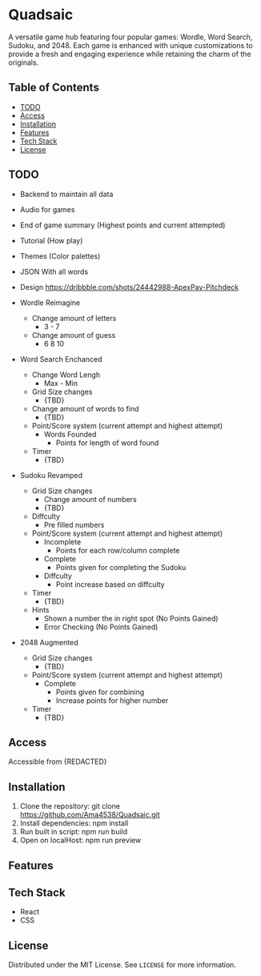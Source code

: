 # Quadsaic
A versatile game hub featuring four popular games: Wordle, Word Search, Sudoku, and 2048. Each game is enhanced with unique customizations to provide a fresh and engaging experience while retaining the charm of the originals.

## Table of Contents
- [TODO](##TODO)
- [Access](#Access)
- [Installation](#installation)
- [Features](#features)
- [Tech Stack](#tech-stack)
- [License](#license)

## TODO
- Backend to maintain all data
- Audio for games
- End of game summary (Highest points and current attempted)
- Tutorial (How play)
- Themes (Color palettes)
- JSON With all words
- Design https://dribbble.com/shots/24442988-ApexPay-Pitchdeck

- Wordle Reimagine 
    - Change amount of letters
        - 3 - 7
    - Change amount of guess
        - 6 8 10 
 
- Word Search Enchanced
    - Change Word Lengh
        - Max - Min
    - Grid Size changes
        - {TBD}
    - Change amount of words to find
        - {TBD}
    - Point/Score system (current attempt and highest attempt)
        - Words Founded
            - Points for length of word found
    - Timer
        - {TBD}
- Sudoku Revamped
    - Grid Size changes
        - Change amount of numbers
        - {TBD}
    - Diffculty 
        - Pre filled numbers
    - Point/Score system (current attempt and highest attempt)
        - Incomplete
            - Points for each row/column complete
        - Complete
            - Points given for completing the Sudoku
        - Diffculty
            - Point increase based on diffculty
    - Timer
        - {TBD}
    - Hints
        -  Shown a number the in right spot (No Points Gained)
        -  Error Checking (No Points Gained)
- 2048 Augmented
    - Grid Size changes
        - {TBD}
    - Point/Score system (current attempt and highest attempt)
        - Complete
            - Points given for combining
            - Increase points for higher number 
    - Timer
        - {TBD}

## Access
Accessible from {REDACTED}

## Installation
1. Clone the repository: git clone https://github.com/Ama4538/Quadsaic.git
2. Install dependencies: npm install
3. Run built in script: npm run build
4. Open on localHost: npm run preview

## Features


## Tech Stack
- React
- CSS

## License
Distributed under the MIT License. See `LICENSE` for more information.